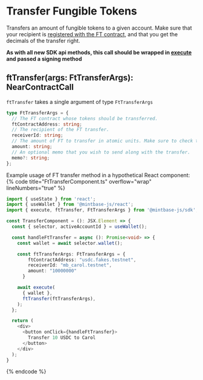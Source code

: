 
# Transfer Fungible Tokens

Transfers an amount of fungible tokens to a given account. Make sure that your recipient is [registered with the FT contract](../ftDepositStorage/README.md), and that you get the decimals of the transfer right.


**As with all new SDK api methods, this call should be wrapped in [execute](../#execute) and passed a signing method**

## ftTransfer(args: FtTransferArgs): NearContractCall

`ftTransfer` takes a single argument of type `FtTransferArgs`

```typescript
type FtTransferArgs = {
  // The FT contract whose tokens should be transferred.
  ftContractAddress: string;
  // The recipient of the FT transfer.
  receiverId: string;
  // The amount of FT to transfer in atomic units. Make sure to check the `decimals` field of this FT smart contracts metadata to avoid errors.
  amount: string;
  // An optional memo that you wish to send along with the transfer.
  memo?: string;
};
```

Example usage of FT transfer method in a hypothetical React component:
{% code title="FtTransferComponent.ts" overflow="wrap" lineNumbers="true" %}

```typescript
import { useState } from 'react';
import { useWallet } from '@mintbase-js/react';
import { execute, ftTransfer, FtTransferArgs } from '@mintbase-js/sdk';

const TransferComponent = (): JSX.Element => {
  const { selector, activeAccountId } = useWallet();

  const handleFtTransfer = async (): Promise<void> => {
    const wallet = await selector.wallet();

    const ftTransferArgs: FtTransferArgs = {
        ftContractAddress: "usdc.fakes.testnet",
        receiverId: "mb_carol.testnet",
        amount: "10000000"
      }

    await execute(
      { wallet },
      ftTransfer(ftTransferArgs),
    );
  };

  return (
    <div>
      <button onClick={handleFtTransfer}>
        Transfer 10 USDC to Carol
      </button>
    </div>
  );
}

```
{% endcode %}
